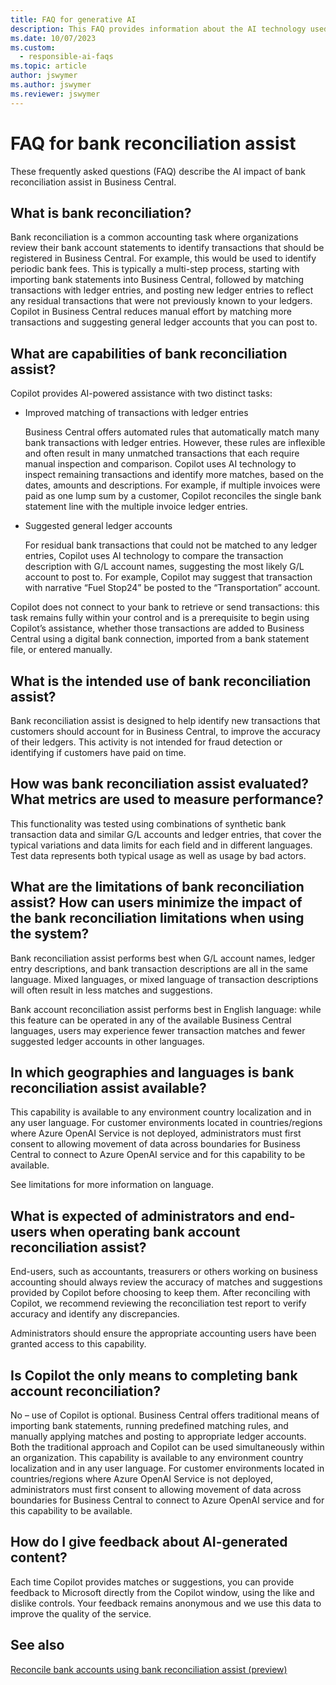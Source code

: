 ```yaml
---
title: FAQ for generative AI
description: This FAQ provides information about the AI technology used in Business Central, along with key considerations and details about how AI is used, how it was tested and evaluated, and any specific limitations.
ms.date: 10/07/2023
ms.custom: 
  - responsible-ai-faqs
ms.topic: article
author: jswymer
ms.author: jswymer
ms.reviewer: jswymer
---
```


# FAQ for bank reconciliation assist

These frequently asked questions (FAQ) describe the AI impact of bank reconciliation assist in Business Central.

## What is bank reconciliation?

Bank reconciliation is a common accounting task where organizations review their bank account statements to identify transactions that should be registered in Business Central. For example, this would be used to identify periodic bank fees. This is typically a multi-step process, starting with importing bank statements into Business Central, followed by matching transactions with ledger entries, and posting new ledger entries to reflect any residual transactions that were not previously known to your ledgers. Copilot in Business Central reduces manual effort by matching more transactions and suggesting general ledger accounts that you can post to. 


## What are capabilities of bank reconciliation assist?

Copilot provides AI-powered assistance with two distinct tasks: 

- Improved matching of transactions with ledger entries 

   Business Central offers automated rules that automatically match many bank transactions with ledger entries. However, these rules are inflexible and often result in many unmatched transactions that each require manual inspection and comparison. Copilot uses AI technology to inspect remaining transactions and identify more matches, based on the dates, amounts and descriptions. For example, if multiple invoices were paid as one lump sum by a customer, Copilot reconciles the single bank statement line with the multiple invoice ledger entries. 

- Suggested general ledger accounts 

   For residual bank transactions that could not be matched to any ledger entries, Copilot uses AI technology to compare the transaction description with G/L account names, suggesting the most likely G/L account to post to. For example, Copilot may suggest that transaction with narrative “Fuel Stop24” be posted to the “Transportation” account. 

Copilot does not connect to your bank to retrieve or send transactions: this task remains fully within your control and is a prerequisite to begin using Copilot’s assistance, whether those transactions are added to Business Central using a digital bank connection, imported from a bank statement file, or entered manually. 

## What is the intended use of bank reconciliation assist?

Bank reconciliation assist is designed to help identify new transactions that customers should account for in Business Central, to improve the accuracy of their ledgers. This activity is not intended for fraud detection or identifying if customers have paid on time.  

## How was bank reconciliation assist evaluated? What metrics are used to measure performance?

This functionality was tested using combinations of synthetic bank transaction data and similar G/L accounts and ledger entries, that cover the typical variations and data limits for each field and in different languages. Test data represents both typical usage as well as usage by bad actors. 

## What are the limitations of bank reconciliation assist? How can users minimize the impact of the bank reconciliation limitations when using the system?

Bank reconciliation assist performs best when G/L account names, ledger entry descriptions, and bank transaction descriptions are all in the same language. Mixed languages, or mixed language of transaction descriptions will often result in less matches and suggestions. 

Bank account reconciliation assist performs best in English language: while this feature can be operated in any of the available Business Central languages, users may experience fewer transaction matches and fewer suggested ledger accounts in other languages. 

<!--

## What operational factors and settings allow for effective and responsible use of the feature?


-->
## In which geographies and languages is bank reconciliation assist available? 

This capability is available to any environment country localization and in any user language. For customer environments located in countries/regions where Azure OpenAI Service is not deployed, administrators must first consent to allowing movement of data across boundaries for Business Central to connect to Azure OpenAI service and for this capability to be available. 

See limitations for more information on language.  

## What is expected of administrators and end-users when operating bank account reconciliation assist? 

End-users, such as accountants, treasurers or others working on business accounting should always review the accuracy of matches and suggestions provided by Copilot before choosing to keep them. After reconciling with Copilot, we recommend reviewing the reconciliation test report to verify accuracy and identify any discrepancies. 

Administrators should ensure the appropriate accounting users have been granted access to this capability. 

## Is Copilot the only means to completing bank account reconciliation? 

No – use of Copilot is optional. Business Central offers traditional means of importing bank statements, running predefined matching rules, and manually applying matches and posting to appropriate ledger accounts. Both the traditional approach and Copilot can be used simultaneously within an organization. 
This capability is available to any environment country localization and in any user language. For customer environments located in countries/regions where Azure OpenAI Service is not deployed, administrators must first consent to allowing movement of data across boundaries for Business Central to connect to Azure OpenAI service and for this capability to be available. 


## How do I give feedback about AI-generated content?

Each time Copilot provides matches or suggestions, you can provide feedback to Microsoft directly from the Copilot window, using the like and dislike controls. Your feedback remains anonymous and we use this data to improve the quality of the service.


## See also

[Reconcile bank accounts using bank reconciliation assist (preview)](bank-reconciliation-with-copilot.md)
